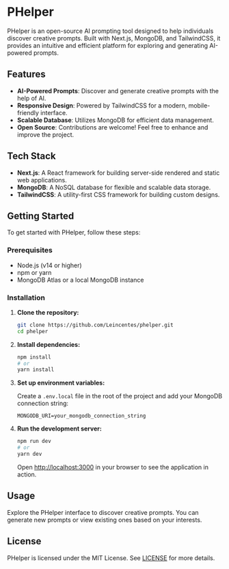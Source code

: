 # PHelper

PHelper is an open-source AI prompting tool designed to help individuals discover creative prompts. Built with Next.js, MongoDB, and TailwindCSS, it provides an intuitive and efficient platform for exploring and generating AI-powered prompts.

## Features

- **AI-Powered Prompts**: Discover and generate creative prompts with the help of AI.
- **Responsive Design**: Powered by TailwindCSS for a modern, mobile-friendly interface.
- **Scalable Database**: Utilizes MongoDB for efficient data management.
- **Open Source**: Contributions are welcome! Feel free to enhance and improve the project.

## Tech Stack

- **Next.js**: A React framework for building server-side rendered and static web applications.
- **MongoDB**: A NoSQL database for flexible and scalable data storage.
- **TailwindCSS**: A utility-first CSS framework for building custom designs.

## Getting Started

To get started with PHelper, follow these steps:

### Prerequisites

- Node.js (v14 or higher)
- npm or yarn
- MongoDB Atlas or a local MongoDB instance

### Installation

1. **Clone the repository:**

    ```bash
    git clone https://github.com/Leincentes/phelper.git
    cd phelper
    ```

2. **Install dependencies:**

    ```bash
    npm install
    # or
    yarn install
    ```

3. **Set up environment variables:**

    Create a `.env.local` file in the root of the project and add your MongoDB connection string:

    ```env
    MONGODB_URI=your_mongodb_connection_string
    ```

4. **Run the development server:**

    ```bash
    npm run dev
    # or
    yarn dev
    ```

    Open [http://localhost:3000](http://localhost:3000) in your browser to see the application in action.

## Usage

Explore the PHelper interface to discover creative prompts. You can generate new prompts or view existing ones based on your interests.

## License

PHelper is licensed under the MIT License. See [LICENSE](LICENSE) for more details.
